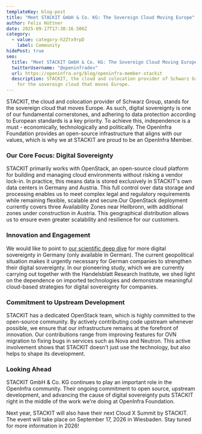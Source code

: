 ```yaml
---
templateKey: blog-post
title: "Meet STACKIT GmbH & Co. KG: The Sovereign Cloud Moving Europe"
author: Felix Hüttner
date: 2025-09-17T17:38:16.506Z
category:
  - value: category-h2Ztx9rpD
    label: Community
hidePost: true
seo:
  title: "Meet STACKIT GmbH & Co. KG: The Sovereign Cloud Moving Europe"
  twitterUsername: "@openinfradev"
  url: https://openinfra.org/blog/openinfra-member-stackit
  description: STACKIT, the cloud and colocation provider of Schwarz Group, stands
    for the sovereign cloud that moves Europe.
---
```

STACKIT, the cloud and colocation provider of Schwarz Group, stands for the sovereign cloud that moves Europe. As such, digital sovereignty is one of our fundamental cornerstones, and adhering to data protection according to European standards is a key priority. To achieve this, independence is a must - economically, technologically and politically. The OpenInfra Foundation provides an open-source infrastructure that aligns with our values, which is why we at STACKIT are proud to be an OpenInfra Member.

### Our Core Focus: Digital Sovereignty

STACKIT primarily works with OpenStack, an open-source cloud platform for building and managing cloud environments without risking a vendor lock-in. In practice, this means data is stored exclusively in STACKIT's own data centers in Germany and Austria. This full control over data storage and processing enables us to meet complex legal and regulatory requirements while remaining flexible, scalable and secure.Our OpenStack deployment currently covers three Availability Zones near Heilbronn, with additional zones under construction in Austria. This geographical distribution allows us to ensure even greater scalability and resilience for our customers.

### Innovation and Engagement

We would like to point to [our scientific deep dive](https://www.stackit.de/de/kontakt-handelsblatt-studie/) for more digital sovereignty in Germany (only available in German). The current geopolitical situation makes it urgently necessary for German companies to strengthen their digital sovereignty. In our pioneering study, which we are currently carrying out together with the Handelsblatt Research Institute, we shed light on the dependence on imported technologies and demonstrate meaningful cloud-based strategies for digital sovereignty for companies.

### Commitment to Upstream Development

STACKIT has a dedicated OpenStack team, which is highly committed to the open-source community. By actively contributing code upstream whenever possible, we ensure that our infrastructure remains at the forefront of innovation. Our contributions range from improving features for OVN migration to fixing bugs in services such as Nova and Neutron. This active involvement shows that STACKIT doesn't just use the technology, but also helps to shape its development.

### Looking Ahead

STACKIT GmbH & Co. KG continues to play an important role in the OpenInfra community. Their ongoing commitment to open source, upstream development, and advancing the cause of digital sovereignty puts STACKIT right in the middle of the work we're doing at OpenInfra Foundation.

Next year, STACKIT will also have their next Cloud X Summit by STACKIT. The event will take place on September 17, 2026 in Wiesbaden. Stay tuned for more information in 2026!